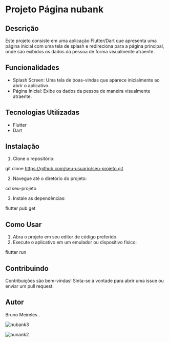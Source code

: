 
# Projeto Página nubank

## Descrição
Este projeto consiste em uma aplicação Flutter/Dart que apresenta uma página inicial com uma tela de splash e redireciona para a página principal, onde são exibidos os dados da pessoa de forma visualmente atraente.

## Funcionalidades
- Splash Screen: Uma tela de boas-vindas que aparece inicialmente ao abrir o aplicativo.
- Página Inicial: Exibe os dados da pessoa de maneira visualmente atraente.

## Tecnologias Utilizadas
- Flutter
- Dart

## Instalação
1. Clone o repositório:

git clone https://github.com/seu-usuario/seu-projeto.git

2. Navegue até o diretório do projeto:

cd seu-projeto

3. Instale as dependências:

flutter pub get

## Como Usar
1. Abra o projeto em seu editor de código preferido.
2. Execute o aplicativo em um emulador ou dispositivo físico:

flutter run

## Contribuindo
Contribuições são bem-vindas! Sinta-se à vontade para abrir uma issue ou enviar um pull request.

## Autor
 Bruno Meireles .

![nubank3](https://github.com/Bruno-Meireles/projeto_nubank/assets/88012503/3eb64101-86d1-4287-931e-20f5ff5afee2)


![nunank2](https://github.com/Bruno-Meireles/projeto_nubank/assets/88012503/a8e37676-e98a-4be9-aebe-e451f8fec2de)
